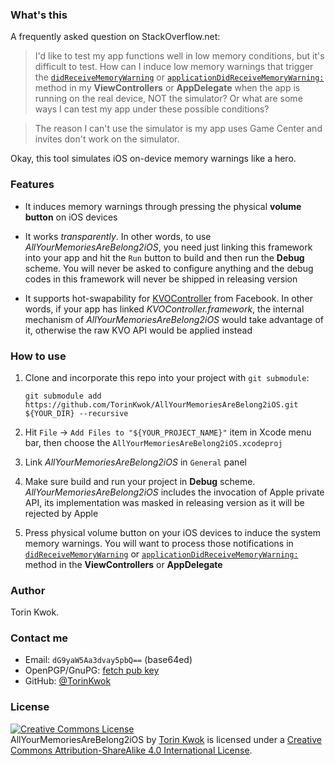 ### What's this

A frequently asked question on StackOverflow.net:

> I'd like to test my app functions well in low memory conditions, but it's difficult to test. How can I induce low memory warnings that trigger the [`didReceiveMemoryWarning`](https://developer.apple.com/reference/uikit/uiviewcontroller/1621409-didreceivememorywarning?language=objc) or [`applicationDidReceiveMemoryWarning:`](https://developer.apple.com/library/ios/documentation/UIKit/Reference/UIApplicationDelegate_Protocol/#//apple_ref/occ/intfm/UIApplicationDelegate/applicationDidReceiveMemoryWarning:) method in my **ViewControllers** or **AppDelegate** when the app is running on the real device, NOT the simulator? Or what are some ways I can test my app under these possible conditions?

> The reason I can't use the simulator is my app uses Game Center and invites don't work on the simulator.

Okay, this tool simulates iOS on-device memory warnings like a hero.

### Features

* It induces memory warnings through pressing the physical **volume button** on iOS devices

* It works *transparently*. In other words, to use *AllYourMemoriesAreBelong2iOS*, you need just linking this framework into your app and hit the `Run` button to build and then run the **Debug** scheme. You will never be asked to configure anything and the debug codes in this framework will never be shipped in releasing version

* It supports hot-swapability for [KVOController](https://github.com/facebook/KVOController) from Facebook. In other words, if your app has linked *KVOController.framework*, the internal mechanism of *AllYourMemoriesAreBelong2iOS* would take advantage of it, otherwise the raw KVO API would be applied instead

### How to use

1. Clone and incorporate this repo into your project with `git submodule`:
	
	`git submodule add https://github.com/TorinKwok/AllYourMemoriesAreBelong2iOS.git ${YOUR_DIR} --recursive`

2. Hit `File` -> `Add Files to "${YOUR_PROJECT_NAME}"` item in Xcode menu bar, then choose the `AllYourMemoriesAreBelong2iOS.xcodeproj`

3. Link *AllYourMemoriesAreBelong2iOS* in `General` panel

4. Make sure build and run your project in **Debug** scheme. *AllYourMemoriesAreBelong2iOS* includes the invocation of Apple private API, its implementation was masked in releasing version as it will be rejected by Apple

5. Press physical volume button on your iOS devices to induce the system memory warnings. You will want to process those notifications in [`didReceiveMemoryWarning`](https://developer.apple.com/reference/uikit/uiviewcontroller/1621409-didreceivememorywarning?language=objc) or [`applicationDidReceiveMemoryWarning:`](https://developer.apple.com/library/ios/documentation/UIKit/Reference/UIApplicationDelegate_Protocol/#//apple_ref/occ/intfm/UIApplicationDelegate/applicationDidReceiveMemoryWarning:) method in the **ViewControllers** or **AppDelegate**

### Author

Torin Kwok.

### Contact me

* Email: `dG9yaW5Aa3dvay5pbQ==` (base64ed)
* OpenPGP/GnuPG: [fetch pub key](https://keybase.io/kwok)
* GitHub: [@TorinKwok](https://github.com/TorinKwok)

### License

<a rel="license" href="http://creativecommons.org/licenses/by-sa/4.0/"><img alt="Creative Commons License" style="border-width:0" src="https://i.creativecommons.org/l/by-sa/4.0/88x31.png" /></a><br /><span xmlns:dct="http://purl.org/dc/terms/" property="dct:title">AllYourMemoriesAreBelong2iOS</span> by <a xmlns:cc="http://creativecommons.org/ns#" href="https://keybase.io/kwok" property="cc:attributionName" rel="cc:attributionURL">Torin Kwok</a> is licensed under a <a rel="license" href="http://creativecommons.org/licenses/by-sa/4.0/">Creative Commons Attribution-ShareAlike 4.0 International License</a>.
